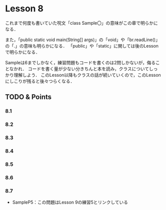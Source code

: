 # Lesson 8
これまで何度も書いていた呪文「class Sample〇」の意味がこの章で明らかになる．

また，「public static void main(String[] args)」の「void」や「br.readLine()」の「.」の意味も明らかになる．
「public」や「static」に関しては後のLessonで明らかになる．

Sampleは6までしかなく，練習問題もコードを書くのは2問しかないが，侮ることなかれ．
コードを書く量が少ない分きちんと本を読み，クラスについてしっかり理解しよう．
このLesson以降もクラスの話が続いていくので，このLessonにしこりが残ると後々つらくなる．

## TODO & Points


### 8.1


### 8.2


### 8.3


### 8.4


### 8.5


### 8.6


### 8.7
- SampleP5：この問題はLesson 9の練習5とリンクしている
